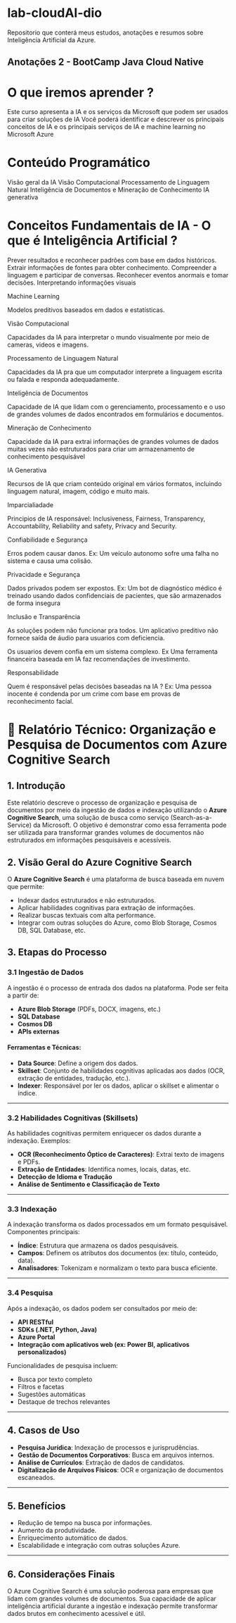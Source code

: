 # lab-cloudAI-dio
Repositorio que conterá meus estudos, anotações e resumos sobre Inteligência Artificial da Azure.

## Anotações 2 - BootCamp Java Cloud Native

# O que iremos aprender ?

Este curso apresenta a IA e os serviços da Microsoft que podem ser usados para criar soluções de IA
Você poderá identificar e descrever os principais conceitos de IA e os principais serviços de IA e machine learning no Microsoft Azure

# Conteúdo Programático

Visão geral da IA
Visão Computacional
Processamento de Linguagem Natural
Inteligência de Documentos e Mineração de Conhecimento
IA generativa

# Conceitos Fundamentais de IA - O que é Inteligência Artificial ?

Prever resultados e reconhecer padrões com base em dados históricos.
Extrair informações de fontes para obter conhecimento.
Compreender a linguagem e participar de conversas.
Reconhecer eventos anormais e tomar decisões.
Interpretando informações visuais

Machine Learning

Modelos preditivos baseados em dados e estatísticas.

Visão Computacional

Capacidades da IA para interpretar o mundo visualmente por meio de cameras, videos e imagens.

Processamento de Linguagem Natural

Capacidades da IA pra que um computador interprete a linguagem escrita ou falada e responda adequadamente.

Inteligência de Documentos

Capacidade de IA que lidam com o gerenciamento, processamento e o uso de grandes volumes de dados encontrados em formulários e documentos.

Mineração de Conhecimento

Capacidade da IA para extrai informações de grandes volumes de dados muitas vezes não estruturados para criar um armazenamento de conhecimento pesquisável

IA Generativa

Recursos de IA que criam conteúdo original em vários formatos, incluindo linguagem natural, imagem, código e muito mais.

Imparcialiadade

Principios de IA responsável: Inclusiveness, Fairness, Transparency, Accountability, Reliability and safety, Privacy and Security.

Confiabilidade e Segurança

Erros podem causar danos. Ex: Um veículo autonomo sofre uma falha no sistema e causa uma colisão.

Privacidade e Segurança

Dados privados podem ser expostos. Ex: Um bot de diagnóstico médico é treinado usando dados confidenciais de pacientes, que são armazenados de forma insegura

Inclusão e Transparência

As soluções podem não funcionar pra todos. Um aplicativo preditivo não fornece saída de áudio para usuarios com deficiencia.

Os usuarios devem confia em um sistema  complexo. Ex Uma ferramenta financeira baseada em IA faz recomendações de investimento.

Responsabilidade 

Quem é responsável pelas decisões baseadas na IA ? Ex: Uma pessoa inocente é condenda por um crime com base em provas de reconhecimento facial.



# 📄 Relatório Técnico: Organização e Pesquisa de Documentos com Azure Cognitive Search

## 1. Introdução

Este relatório descreve o processo de organização e pesquisa de documentos por meio da ingestão de dados e indexação utilizando o **Azure Cognitive Search**, uma solução de busca como serviço (Search-as-a-Service) da Microsoft. O objetivo é demonstrar como essa ferramenta pode ser utilizada para transformar grandes volumes de documentos não estruturados em informações pesquisáveis e acessíveis.

## 2. Visão Geral do Azure Cognitive Search

O **Azure Cognitive Search** é uma plataforma de busca baseada em nuvem que permite:

- Indexar dados estruturados e não estruturados.
- Aplicar habilidades cognitivas para extração de informações.
- Realizar buscas textuais com alta performance.
- Integrar com outras soluções do Azure, como Blob Storage, Cosmos DB, SQL Database, etc.

## 3. Etapas do Processo

### 3.1 Ingestão de Dados

A ingestão é o processo de entrada dos dados na plataforma. Pode ser feita a partir de:

- **Azure Blob Storage** (PDFs, DOCX, imagens, etc.)
- **SQL Database**
- **Cosmos DB**
- **APIs externas**

#### Ferramentas e Técnicas:
- **Data Source**: Define a origem dos dados.
- **Skillset**: Conjunto de habilidades cognitivas aplicadas aos dados (OCR, extração de entidades, tradução, etc.).
- **Indexer**: Responsável por ler os dados, aplicar o skillset e alimentar o índice.

---

### 3.2 Habilidades Cognitivas (Skillsets)

As habilidades cognitivas permitem enriquecer os dados durante a indexação. Exemplos:

- **OCR (Reconhecimento Óptico de Caracteres)**: Extrai texto de imagens e PDFs.
- **Extração de Entidades**: Identifica nomes, locais, datas, etc.
- **Detecção de Idioma e Tradução**
- **Análise de Sentimento e Classificação de Texto**

---

### 3.3 Indexação

A indexação transforma os dados processados em um formato pesquisável. Componentes principais:

- **Índice**: Estrutura que armazena os dados pesquisáveis.
- **Campos**: Definem os atributos dos documentos (ex: título, conteúdo, data).
- **Analisadores**: Tokenizam e normalizam o texto para busca eficiente.

---

### 3.4 Pesquisa

Após a indexação, os dados podem ser consultados por meio de:

- **API RESTful**
- **SDKs (.NET, Python, Java)**
- **Azure Portal**
- **Integração com aplicativos web (ex: Power BI, aplicativos personalizados)**

Funcionalidades de pesquisa incluem:

- Busca por texto completo
- Filtros e facetas
- Sugestões automáticas
- Destaque de trechos relevantes

---

## 4. Casos de Uso

- **Pesquisa Jurídica**: Indexação de processos e jurisprudências.
- **Gestão de Documentos Corporativos**: Busca em arquivos internos.
- **Análise de Currículos**: Extração de dados de candidatos.
- **Digitalização de Arquivos Físicos**: OCR e organização de documentos escaneados.

---

## 5. Benefícios

- Redução de tempo na busca por informações.
- Aumento da produtividade.
- Enriquecimento automático de dados.
- Escalabilidade e integração com outras soluções Azure.

---

## 6. Considerações Finais

O Azure Cognitive Search é uma solução poderosa para empresas que lidam com grandes volumes de documentos. Sua capacidade de aplicar inteligência artificial durante a ingestão e indexação permite transformar dados brutos em conhecimento acessível e útil.


